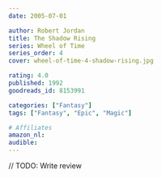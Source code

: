 ```yaml
---
date: 2005-07-01

author: Robert Jordan
title: The Shadow Rising
series: Wheel of Time
series_order: 4
cover: wheel-of-time-4-shadow-rising.jpg

rating: 4.0
published: 1992
goodreads_id: 8153991

categories: ["Fantasy"]
tags: ["Fantasy", "Epic", "Magic"]

# Affiliates
amazon_nl: 
audible: 
---
```


// TODO: Write review
